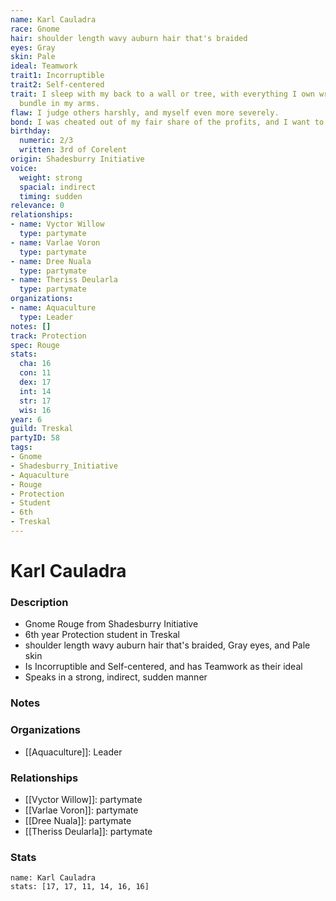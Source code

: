 ```yaml
---
name: Karl Cauladra
race: Gnome
hair: shoulder length wavy auburn hair that's braided
eyes: Gray
skin: Pale
ideal: Teamwork
trait1: Incorruptible
trait2: Self-centered
trait: I sleep with my back to a wall or tree, with everything I own wrapped in a
  bundle in my arms.
flaw: I judge others harshly, and myself even more severely.
bond: I was cheated out of my fair share of the profits, and I want to get my due.
birthday:
  numeric: 2/3
  written: 3rd of Corelent
origin: Shadesburry Initiative
voice:
  weight: strong
  spacial: indirect
  timing: sudden
relevance: 0
relationships:
- name: Vyctor Willow
  type: partymate
- name: Varlae Voron
  type: partymate
- name: Dree Nuala
  type: partymate
- name: Theriss Deularla
  type: partymate
organizations:
- name: Aquaculture
  type: Leader
notes: []
track: Protection
spec: Rouge
stats:
  cha: 16
  con: 11
  dex: 17
  int: 14
  str: 17
  wis: 16
year: 6
guild: Treskal
partyID: 58
tags:
- Gnome
- Shadesburry_Initiative
- Aquaculture
- Rouge
- Protection
- Student
- 6th
- Treskal
---
```

# Karl Cauladra
### Description
- Gnome Rouge from Shadesburry Initiative
- 6th year Protection student in Treskal
- shoulder length wavy auburn hair that's braided, Gray eyes, and Pale skin
- Is Incorruptible and Self-centered, and has Teamwork as their ideal
- Speaks in a strong, indirect, sudden manner

### Notes

### Organizations
- [[Aquaculture]]: Leader

### Relationships
- [[Vyctor Willow]]: partymate
- [[Varlae Voron]]: partymate
- [[Dree Nuala]]: partymate
- [[Theriss Deularla]]: partymate

### Stats
```statblock
name: Karl Cauladra
stats: [17, 17, 11, 14, 16, 16]
```